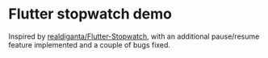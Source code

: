 # Flutter stopwatch demo
Inspired by [realdiganta/Flutter-Stopwatch](https://github.com/realdiganta/Flutter-Stopwatch "Flutter-Stopwatch"), with an additional pause/resume feature implemented and a couple of bugs fixed.